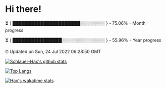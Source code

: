 # Hi there!

⏳ { ██████████████████████░░░░░░░░ } - 75.06% - Month progress

⏳ { ████████████████░░░░░░░░░░░░░░ } - 55.96% - Year progress

⏰ Updated on Sun, 24 Jul 2022 06:28:50 GMT


[![Schlauer-Hax's github stats](https://github-readme-stats.vercel.app/api?username=Schlauer-Hax&show_icons=true&theme=dark&count_private=true)](https://github.com/Schlauer-Hax)


[![Top Langs](https://github-readme-stats.vercel.app/api/top-langs/?username=Schlauer-Hax&layout=compact&theme=dark)](https://github.com/Schlauer-Hax?tab=repositories)


[![Hax's wakatime stats](https://github-readme-stats.vercel.app/api/wakatime?username=Hax&theme=dark)](https://wakatime.com/@Hax)

